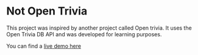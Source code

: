 # Not Open Trivia

This project was inspired by another project called Open trivia. It uses the Open Trivia DB API and was developed for learning purposes.

You can find a [live demo here](https://not-open-trivia.netlify.app/)
